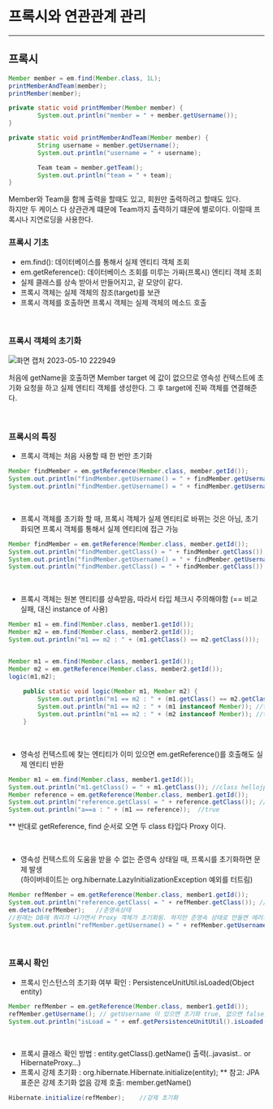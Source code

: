 # 프록시와 연관관계 관리

___
## 프록시

```java
Member member = em.find(Member.class, 1L);
printMemberAndTeam(member);
printMember(member);

private static void printMember(Member member) {
        System.out.println("member = " + member.getUsername());        
}

private static void printMemberAndTeam(Member member) {
        String username = member.getUsername();
        System.out.println("username = " + username);

        Team team = member.getTeam();
        System.out.println("team = " + team);
}
```
Member와 Team을 함께 출력을 할때도 있고, 회원만 출력하려고 할때도 있다.   
하지만 두 케이스 다 상관관계 떄문에 Team까지 출력하기 떄문에 별로이다. 이럴때 프록시나 지연로딩을 사용한다.   

### 프록시 기초
- em.find(): 데이터베이스를 통해서 실제 엔티티 객체 조회
- em.getReference(): 데이터베이스 조회를 미루는 가짜(프록시) 엔티티 객체 조회
- 실제 클래스를 상속 받아서 만들어지고, 겉 모양이 같다.
- 프록시 객체는 실제 객체의 참조(target)를 보관
- 프록시 객체를 호출하면 프록시 객체는 실제 객체의 메소드 호출

<br>

### 프록시 객체의 초기화
![화면 캡처 2023-05-10 222949](https://github.com/xognstl/JPA1/assets/48784785/eb48f970-cd0e-4d45-a76c-7a307b7a5738)

처음에 getName을 호출하면 Member target 에 값이 없으므로 영속성 컨텍스트에 초기화 요청을 하고 실제 엔티티 객체를 생성한다.
그 후 target에 진짜 객체를 연결해준다.

<br>

### 프록시의 특징
- 프록시 객체는 처음 사용할 때 한 번만 초기화
```java
Member findMember = em.getReference(Member.class, member.getId());
System.out.println("findMember.getUsername() = " + findMember.getUsername()); // 여기에서 초기화 요청
System.out.println("findMember.getUsername() = " + findMember.getUsername());
```

<br>

- 프록시 객체를 초기화 할 때, 프록시 객체가 실제 엔티티로 바뀌는 것은 아님, 초기화되면 프록시 객체를 통해서 실제 엔티티에 접근 가능
```java
Member findMember = em.getReference(Member.class, member.getId());
System.out.println("findMember.getClass() = " + findMember.getClass()); // 프록시
System.out.println("findMember.getUsername() = " + findMember.getUsername());
System.out.println("findMember.getClass() = " + findMember.getClass()); // 프시시
```

<br>

- 프록시 객체는 원본 엔티티를 상속받음, 따라서 타입 체크시 주의해야함 (== 비교 실패, 대신 instance of 사용)
```java
Member m1 = em.find(Member.class, member1.getId());
Member m2 = em.find(Member.class, member2.getId());
System.out.println("m1 == m2 : " + (m1.getClass() == m2.getClass()));   //true


Member m1 = em.find(Member.class, member1.getId());
Member m2 = em.getReference(Member.class, member2.getId());
logic(m1,m2);
            
    public static void logic(Member m1, Member m2) {
        System.out.println("m1 == m2 : " + (m1.getClass() == m2.getClass()));   //false
        System.out.println("m1 == m2 : " + (m1 instanceof Member)); //true
        System.out.println("m1 == m2 : " + (m2 instanceof Member)); //true
    }
```

<br>

- 영속성 컨텍스트에 찾는 엔티티가 이미 있으면 em.getReference()를 호출해도 실제 엔티티 반환
```java
Member m1 = em.find(Member.class, member1.getId());
System.out.println("m1.getClass() = " + m1.getClass()); //class hellojpa.Member
Member reference = em.getReference(Member.class, member1.getId());
System.out.println("reference.getClass( = " + reference.getClass()); //class hellojpa.Member
System.out.println("a==a : " + (m1 == reference));  //true
```
** 반대로 getReference, find 순서로 오면 두 class 타입다 Proxy 이다.

<br>

- 영속성 컨텍스트의 도움을 받을 수 없는 준영속 상태일 때, 프록시를 초기화하면 문제 발생   
(하이버네이트는 org.hibernate.LazyInitializationException 예외를 터트림)
```java
Member refMember = em.getReference(Member.class, member1.getId());
System.out.println("reference.getClass( = " + refMember.getClass()); //class hellojpa.Member
em.detach(refMember);   //준영속상태
//원래는 DB에 쿼리가 나가면서 Proxy 객체가 초기화됨. 하지만 준영속 상태로 만들면 에러가 난다.
System.out.println("refMember.getUsername() = " + refMember.getUsername());
```

<br>

### 프록시 확인
- 프록시 인스턴스의 초기화 여부 확인 : PersistenceUnitUtil.isLoaded(Object entity)
```java
Member refMember = em.getReference(Member.class, member1.getId());
refMember.getUsername(); // getUsername 이 있으면 초기화 true, 없으면 false
System.out.println("isLoad = " + emf.getPersistenceUnitUtil().isLoaded(refMember));

```
<br>

- 프록시 클래스 확인 방법 : entity.getClass().getName() 출력(..javasist.. or HibernateProxy…)
- 프록시 강제 초기화 : org.hibernate.Hibernate.initialize(entity);
** 참고: JPA 표준은 강제 초기화 없음 강제 호출: member.getName()
```java
Hibernate.initialize(refMember);    //강제 초기화
```

